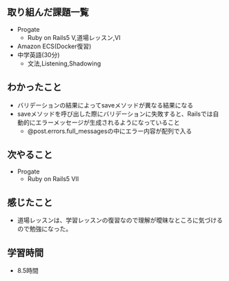 ## 取り組んだ課題一覧
- Progate
  - Ruby on Rails5 Ⅴ,道場レッスン,Ⅵ
- Amazon ECS(Docker復習)
- 中学英語(30分)
  - 文法,Listening,Shadowing
## わかったこと
- バリデーションの結果によってsaveメソッドが異なる結果になる
- saveメソッドを呼び出した際にバリデーションに失敗すると、Railsでは自動的にエラーメッセージが生成されるようになっていること
  - @post.errors.full_messagesの中にエラー内容が配列で入る
## 次やること
- Progate
  - Ruby on Rails5 Ⅶ
## 感じたこと
- 道場レッスンは、学習レッスンの復習なので理解が曖昧なところに気づけるので勉強になった。
## 学習時間
- 8.5時間